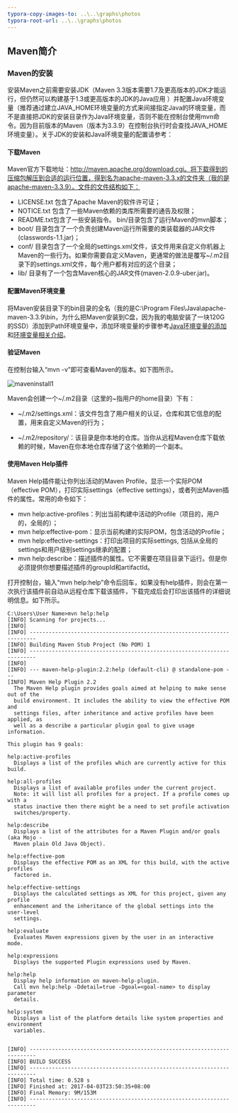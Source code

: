 ```yaml
---
typora-copy-images-to: ..\..\graphs\photos
typora-root-url: ..\..\graphs\photos
---
```


## Maven简介

### Maven的安装

安装Maven之前需要安装JDK（Maven 3.3版本需要1.7及更高版本的JDK才能运行，但仍然可以构建基于1.3或更高版本的JDK的Java应用 ）并配置Java环境变量（推荐通过建立JAVA_HOME环境变量的方式来间接指定Java的环境变量，而不是直接把JDK的安装目录作为Java环境变量，否则不能在控制台使用mvn命令。因为目前版本的Maven（版本为3.3.9）在控制台执行时会查找JAVA_HOME环境变量）。关于JDK的安装和Java环境变量的配置请参考：

#### 下载Maven

Maven官方下载地址：http://maven.apache.org/download.cgi。将下载得到的压缩包解压到合适的运行位置，得到名为apache-maven-3.3.x的文件夹（我的是apache-maven-3.3.9）。文件的文件结构如下：

- LICENSE.txt 包含了Apache Maven的软件许可证；
- NOTICE.txt 包含了一些Maven依赖的类库所需要的通告及权限；
- README.txt包含了一些安装指令。 bin/目录包含了运行Maven的mvn脚本；
- boot/ 目录包含了一个负责创建Maven运行所需要的类装载器的JAR文件(classwords-1.1.jar)；
- conf/ 目录包含了一个全局的settings.xml文件，该文件用来自定义你机器上Maven的一些行为。如果你需要自定义Maven，更通常的做法是覆写~/.m2目录下的settings.xml文件，每个用户都有对应的这个目录；
- lib/ 目录有了一个包含Maven核心的JAR文件(maven-2.0.9-uber.jar)。

#### 配置Maven环境变量

将Maven安装目录下的bin目录的全名（我的是C:\Program Files\Java\apache-maven-3.3.9\bin，为什么把Maven安装到C盘，因为我的电脑安装了一块120G的SSD）添加到Path环境变量中，添加环境变量的步骤参考[Java环境变量的添加]()和[环境变量相关介绍]()。

#### 验证Maven

在控制台输入“mvn -v”即可查看Maven的版本。如下图所示。

![maveninstall1](/maveninstall1.png)

Maven会创建一个~/.m2目录（这里的~指用户的home目录）下有：

- ~/.m2/settings.xml：该文件包含了用户相关的认证，仓库和其它信息的配置，用来自定义Maven的行为；


- ~/.m2/repository/：该目录是你本地的仓库。当你从远程Maven仓库下载依赖的时候，Maven在你本地仓库存储了这个依赖的一个副本。

#### 使用Maven Help插件

Maven Help插件能让你列出活动的Maven Profile，显示一个实际POM（effective POM），打印实际settings（effective settings），或者列出Maven插件的属性。常用的命令如下：

- mvn help:active-profiles：列出当前构建中活动的Profile（项目的，用户的，全局的）；
- mvn help:effective-pom：显示当前构建的实际POM，包含活动的Profile；
- mvn help:effective-settings：打印出项目的实际settings, 包括从全局的settings和用户级别settings继承的配置；
- mvn help:describe：描述插件的属性。它不需要在项目目录下运行。但是你必须提供你想要描述插件的groupId和artifactId。

打开控制台，输入“mvn help:help”命令后回车，如果没有help插件，则会在第一次执行该插件前自动从远程仓库下载该插件，下载完成后会打印出该插件的详细说明信息。如下所示。

```shell
C:\Users\User Name>mvn help:help
[INFO] Scanning for projects...
[INFO]
[INFO] ------------------------------------------------------------------------
[INFO] Building Maven Stub Project (No POM) 1
[INFO] ------------------------------------------------------------------------
[INFO]
[INFO] --- maven-help-plugin:2.2:help (default-cli) @ standalone-pom ---
[INFO] Maven Help Plugin 2.2
  The Maven Help plugin provides goals aimed at helping to make sense out of the
  build environment. It includes the ability to view the effective POM and
  settings files, after inheritance and active profiles have been applied, as
  well as a describe a particular plugin goal to give usage information.

This plugin has 9 goals:

help:active-profiles
  Displays a list of the profiles which are currently active for this build.

help:all-profiles
  Displays a list of available profiles under the current project.
  Note: it will list all profiles for a project. If a profile comes up with a
  status inactive then there might be a need to set profile activation
  switches/property.

help:describe
  Displays a list of the attributes for a Maven Plugin and/or goals (aka Mojo -
  Maven plain Old Java Object).

help:effective-pom
  Displays the effective POM as an XML for this build, with the active profiles
  factored in.

help:effective-settings
  Displays the calculated settings as XML for this project, given any profile
  enhancement and the inheritance of the global settings into the user-level
  settings.

help:evaluate
  Evaluates Maven expressions given by the user in an interactive mode.

help:expressions
  Displays the supported Plugin expressions used by Maven.

help:help
  Display help information on maven-help-plugin.
  Call mvn help:help -Ddetail=true -Dgoal=<goal-name> to display parameter
  details.

help:system
  Displays a list of the platform details like system properties and environment
  variables.


[INFO] ------------------------------------------------------------------------
[INFO] BUILD SUCCESS
[INFO] ------------------------------------------------------------------------
[INFO] Total time: 0.528 s
[INFO] Finished at: 2017-04-03T23:50:35+08:00
[INFO] Final Memory: 9M/153M
[INFO] ------------------------------------------------------------------------
```







